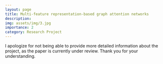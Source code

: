 ```yaml
---
layout: page
title: Multi-feature representation-based graph attention networks
description: 
img: assets/img/3.jpg
importance: 2
category: Research Project
---
```


I apologize for not being able to provide more detailed information about the project, as the paper is currently under review. Thank you for your understanding.
